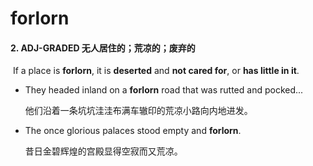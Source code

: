 # forlorn

#### 2. ADJ-GRADED 无人居住的；荒凉的；废弃的

​	If a place is **forlorn**, it is **deserted** and **not cared for**, or **has little in it**.

- They headed inland on a **forlorn** road that was rutted and pocked...

  他们沿着一条坑坑洼洼布满车辙印的荒凉小路向内地进发。

- The once glorious palaces stood empty and **forlorn**.

  昔日金碧辉煌的宫殿显得空寂而又荒凉。